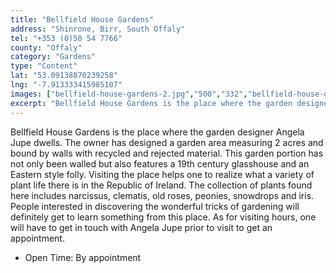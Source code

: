 ```yaml
---
title: "Bellfield House Gardens"
address: "Shinrone, Birr, South Offaly"
tel: "+353 (0)50 54 7766"
county: "Offaly"
category: "Gardens"
type: "Content"
lat: "53.09138870239258"
lng: "-7.913333415985107"
images: ["bellfield-house-gardens-2.jpg","500","332","bellfield-house-gardens-3.jpg","500","332"]
excerpt: "Bellfield House Gardens is the place where the garden designer Angela Jupe dwells. The owner has designed a garden area measuring 2 acres and bound by..."
---
```

<p>Bellfield House Gardens is the place where the garden designer Angela Jupe dwells. The owner has designed a garden area measuring 2 acres and bound by walls with recycled and rejected material. This garden portion has not only been walled but also features a 19th century glasshouse and an Eastern style folly. Visiting the place helps one to realize what a variety of plant life there is in the Republic of Ireland. The collection of plants found here includes narcissus, clematis, old roses, peonies, snowdrops and iris. People interested in discovering the wonderful tricks of gardening will definitely get to learn something from this place. As for visiting hours, one will have to get in touch with Angela Jupe prior to visit to get an appointment. </p>  
    <ul> 
        <li>Open Time: By appointment</li> </ul>